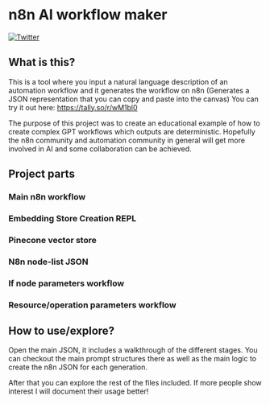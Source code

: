 # n8n AI workflow maker

[![Twitter](https://img.shields.io/twitter/url/https/twitter.com/JAPozueloM.svg?style=social&label=Follow%20%40JAPozueloM)](https://twitter.com/JAPozueloM)

## What is this?

This is a tool where you input a natural language description of an automation workflow and it generates the workflow on n8n (Generates a JSON representation that you can copy and paste into the canvas)
You can try it out here: https://tally.so/r/wM1bl0

The purpose of this project was to create an educational example of how to create complex GPT workflows which outputs are deterministic. Hopefully the n8n community and automation community in general will get more involved in AI and some collaboration can be achieved.

## Project parts

### Main n8n workflow

### Embedding Store Creation REPL

### Pinecone vector store

### N8n node-list JSON

### If node parameters workflow

### Resource/operation parameters workflow

## How to use/explore?

Open the main JSON, it includes a walkthrough of the different stages. You can checkout the main prompt structures there as well as the main logic to create the n8n JSON for each generation.

After that you can explore the rest of the files included. If more people show interest I will document their usage better!
